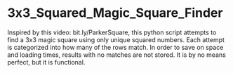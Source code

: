 # 3x3_Squared_Magic_Square_Finder
Inspired by this video: bit.ly/ParkerSquare, this python script attempts to find a 3x3 magic square using only unique squared numbers. Each attempt is categorized into how many of the rows match. In order to save on space and loading times, results with no matches are not stored. It is by no means perfect, but it is functional.
